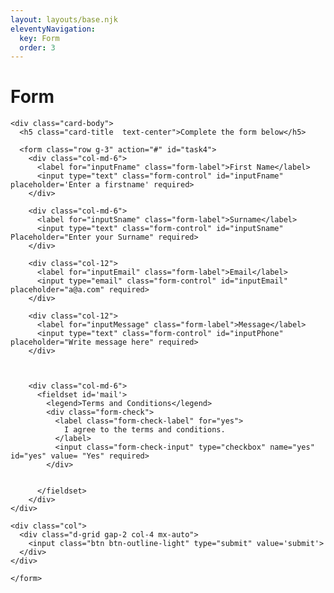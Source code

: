 ```yaml
---
layout: layouts/base.njk
eleventyNavigation:
  key: Form
  order: 3
---
```

# Form

<!DOCTYPE html>
<html lang="en">

<head>
  <meta charset="UTF-8">
  <meta http-equiv="X-UA-Compatible" content="IE=edge">
  <meta name="viewport" content="width=device-width, initial-scale=1.0">
  <title>Document</title>
  <link href="https://cdn.jsdelivr.net/npm/bootstrap@5.3.2/dist/css/bootstrap.min.css" rel="stylesheet" integrity="sha384-T3c6CoIi6uLrA9TneNEoa7RxnatzjcDSCmG1MXxSR1GAsXEV/Dwwykc2MPK8M2HN" crossorigin="anonymous">
</head>

<body>
  <div class="card text-bg-primary mb-3" style="max-width: 50rem;">

    <div class="card-body">
      <h5 class="card-title  text-center">Complete the form below</h5>

      <form class="row g-3" action="#" id="task4">
        <div class="col-md-6">
          <label for="inputFname" class="form-label">First Name</label>
          <input type="text" class="form-control" id="inputFname" placeholder='Enter a firstname' required>
        </div>

        <div class="col-md-6">
          <label for="inputSname" class="form-label">Surname</label>
          <input type="text" class="form-control" id="inputSname" Placeholder="Enter your Surname" required>
        </div>

        <div class="col-12">
          <label for="inputEmail" class="form-label">Email</label>
          <input type="email" class="form-control" id="inputEmail" placeholder="a@a.com" required>
        </div>

        <div class="col-12">
          <label for="inputMessage" class="form-label">Message</label>
          <input type="text" class="form-control" id="inputPhone" placeholder="Write message here" required>
        </div>



        <div class="col-md-6">
          <fieldset id='mail'>
            <legend>Terms and Conditions</legend>
            <div class="form-check">
              <label class="form-check-label" for="yes">
                I agree to the terms and conditions.
              </label>
              <input class="form-check-input" type="checkbox" name="yes" id="yes" value= "Yes" required>
            </div>


          </fieldset>
        </div>
    </div>

    <div class="col">
      <div class="d-grid gap-2 col-4 mx-auto">
        <input class="btn btn-outline-light" type="submit" value='submit'>
      </div>
    </div>

    </form>
  </div>
  </div>

  <script>
    const task4Form = document.getElementById('task4')
    task4Form.addEventListener('submit', (e) => {
      e.preventDefault();
      const formElements = task4Form.elements;
      const inputs = {};
      for (let i = 0; i < 9; i++) {
        if (formElements[i].type !== 'checkbox') {
          if (formElements[i].type === 'fieldset') {
            // Put the value of the checked radio button
            inputs.mail = formElements['mail'].value;
          } else {
            inputs[formElements[i].name] = formElements[i].value;
            // Resets the form inputs
          }
        } else {
          // Resets the check box
          formElements[i].checked = formElements[i].id === 'no' ? true : false;
        }
      }
      console.log(inputs);
    });
  </script>

  <script src="https://cdn.jsdelivr.net/npm/bootstrap@5.3.2/dist/js/bootstrap.bundle.min.js" integrity="sha384-C6RzsynM9kWDrMNeT87bh95OGNyZPhcTNXj1NW7RuBCsyN/o0jlpcV8Qyq46cDfL" crossorigin="anonymous"></script>
</body>

</html>

